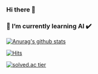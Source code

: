 ### Hi there 👋

<!--
**jongyeon95/jongyeon95** is a ✨ _special_ ✨ repository because its `README.md` (this file) appears on your GitHub profile.

Here are some ideas to get you started:

- 🔭 I’m currently working on ...
- 🌱 I’m currently learning ...
- 👯 I’m looking to collaborate on ...
- 🤔 I’m looking for help with ...
- 💬 Ask me about ...
- 📫 How to reach me: ...
- 😄 Pronouns: ...
- ⚡ Fun fact: ...
-->

### 🌱 I’m currently learning AI ✔️

 [![Anurag's github stats](https://github-readme-stats.vercel.app/api?username=kimdy003)](https://github.com/anuraghazra/github-readme-stats)
 
 [![Hits](https://hits.seeyoufarm.com/api/count/incr/badge.svg?url=https%3A%2F%2Fgithub.com%2Fkimdy003)](https://hits.seeyoufarm.com)
 
 [![solved.ac tier](http://mazassumnida.wtf/api/generate_badge?boj=kyl123451)](https://solved.ac/kyl123451) 
